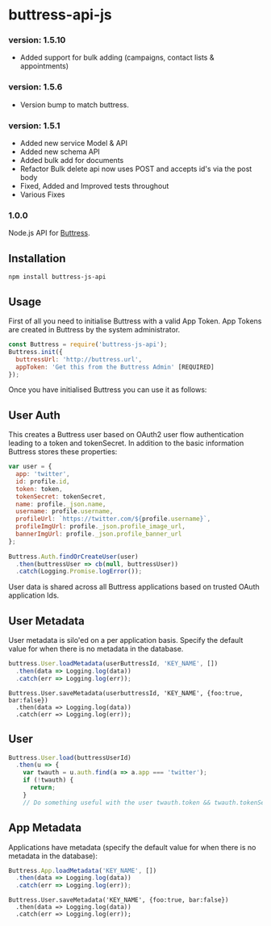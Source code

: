 # buttress-api-js
### version: 1.5.10
- Added support for bulk adding (campaigns, contact lists & appointments)

### version: 1.5.6
- Version bump to match buttress.

### version: 1.5.1
- Added new service Model & API
- Added new schema API
- Added bulk add for documents
- Refactor Bulk delete api now uses POST and accepts id's via the post body
- Fixed, Added and Improved tests throughout
- Various Fixes

### 1.0.0
Node.js API for [Buttress](https://github.com/wearelighten/buttress-js).

## Installation
`npm install buttress-js-api`

## Usage
First of all you need to initialise Buttress with a valid App Token. App Tokens are created in Buttress by the system administrator.
```javascript
const Buttress = require('buttress-js-api');
Buttress.init({
  buttressUrl: 'http://buttress.url',
  appToken: 'Get this from the Buttress Admin' [REQUIRED]
});
```
Once you have initialised Buttress you can use it as follows:

## User Auth
This creates a Buttress user based on OAuth2 user flow authentication leading to a token and tokenSecret. In addition to the basic information Buttress stores these properties:
```javascript
var user = {
  app: 'twitter',
  id: profile.id,
  token: token,
  tokenSecret: tokenSecret,
  name: profile._json.name,
  username: profile.username,
  profileUrl: `https://twitter.com/${profile.username}`,
  profileImgUrl: profile._json.profile_image_url,
  bannerImgUrl: profile._json.profile_banner_url
};
  
Buttress.Auth.findOrCreateUser(user)
  .then(buttressUser => cb(null, buttressUser))
  .catch(Logging.Promise.logError());
```
User data is shared across all Buttress applications based on trusted OAuth application Ids.

## User Metadata
User metadata is silo'ed on a per application basis. Specify the default value for when there is no metadata in the database.
```javascript
buttress.User.loadMetadata(userButtressId, 'KEY_NAME', [])
  .then(data => Logging.log(data))
  .catch(err => Logging.log(err));
```
```
Buttress.User.saveMetadata(userbuttressId, 'KEY_NAME', {foo:true, bar:false})
  .then(data => Logging.log(data))
  .catch(err => Logging.log(err));
```

## User
```javascript
Buttress.User.load(buttressUserId)
  .then(u => {
    var twauth = u.auth.find(a => a.app === 'twitter');
    if (!twauth) {
      return;
    }
    // Do something useful with the user twauth.token && twauth.tokenSecret
```
## App Metadata
Applications have metadata (specify the default value for when there is no metadata in the database):
```javascript
Buttress.App.loadMetadata('KEY_NAME', [])
  .then(data => Logging.log(data))
  .catch(err => Logging.log(err));
```
```
Buttress.User.saveMetadata('KEY_NAME', {foo:true, bar:false})
  .then(data => Logging.log(data))
  .catch(err => Logging.log(err));
```

